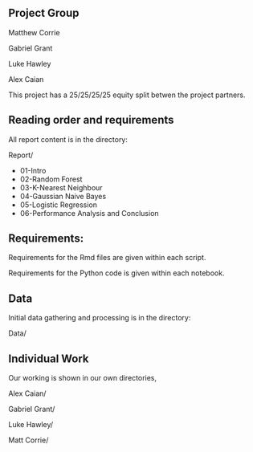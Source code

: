 ## Project Group

Matthew Corrie

Gabriel Grant

Luke Hawley

Alex Caian

This project has a 25/25/25/25 equity split betwen the project partners.

## Reading order and requirements

All report content is in the directory:

Report/
- 01-Intro
- 02-Random Forest
- 03-K-Nearest Neighbour
- 04-Gaussian Naive Bayes
- 05-Logistic Regression
- 06-Performance Analysis and Conclusion

## Requirements:

Requirements for the Rmd files are given within each script.

Requirements for the Python code is given within each notebook.

## Data

Initial data gathering and processing is in the directory:

Data/

## Individual Work

Our working is shown in our own directories,

Alex Caian/

Gabriel Grant/

Luke Hawley/

Matt Corrie/

